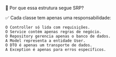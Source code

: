 🎯 Por que essa estrutura segue SRP?

✅ Cada classe tem apenas uma responsabilidade:

    O Controller só lida com requisições.
    O Service contém apenas regras de negócio.
    O Repository gerencia apenas o banco de dados.
    A Model representa a entidade User.
    O DTO é apenas um transporte de dados.
    A Exception é apenas para erros específicos.